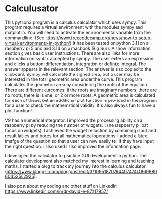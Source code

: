 # Calculusator
This python3 program is a calculus calculator which uses sympy.
This program requires a virtual environment with the modules sympy and matplotlib.
You will need to activate the enivironmental variable from the commandline.
(See https://www.freecodecamp.org/news/how-to-setup-virtual-environments-in-python/)
It has been tested on python 3.11 on a raspberry pi 5 and and 3.14 on a macbook (Big Sur).
A show information section gives basic user instructions. There are also links for more information on syntax accepted by sympy. 
The user enters an expression and clicks a button: differentiation, integration or definite integral. The answer appears in the relevant section. The answer is also copied to the clipboard. 
Sympy will calculate the signed area, but a user may be interested in the total geometric area under the curve.  This program calculates the geometric area by considering the roots of the equation. There are different ourcomes:  if the roots are imaginary numbers, there are no roots, there is is one, or 2 or more roots. A geometric area is calculated for each of these, but an additional plot function is provided in the program for a user to check the  mathematical validity. It's also always fun to have a plot function!

V9 has a numerical integrator. I improved the processing ability on a raspberry pi by reducing the number of widgets. (The raspberry pi lost focus on widgets). I achieved the widget reduction by combining input and result lables and boxes for all mathematical operations. I added a latex imafge of the question so that a user can now easily tell if they have input the right question.  I also used I also improved the information page.

I developed the calculator to practice GUI development in python. The calculator development also matched my interest in learning and teaching maths. I started a blog to track my journey into the calculus calculator. (https://www.blogger.com/blog/post/edit/3710951870764407474/486998060452562925). 

I also post about my coding and other stuff on LinkedIn: https://www.linkedin.com/in/dr-david-e-87217957/

